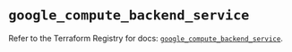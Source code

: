 # `google_compute_backend_service`

Refer to the Terraform Registry for docs: [`google_compute_backend_service`](https://registry.terraform.io/providers/hashicorp/google/6.38.0/docs/resources/compute_backend_service).

